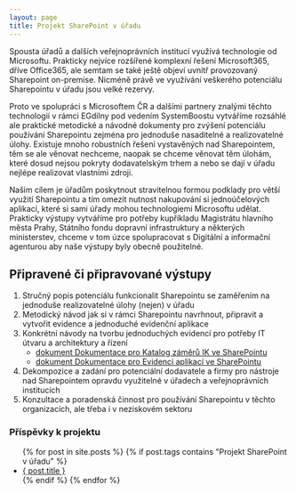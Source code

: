 ```yaml
---
layout: page
title: Projekt SharePoint v úřadu
---
```



Spousta úřadů a dalších veřejnoprávních institucí využívá technologie od Microsoftu. Prakticky nejvíce rozšířené komplexní řešení Microsoft365, dříve Office365, ale semtam se také ještě objeví uvnitř provozovaný Sharepoint on-premise. Nicméně právě ve využívání veškerého potenciálu Sharepointu v úřadu jsou velké rezervy.

Proto ve spolupráci s Microsoftem ČR a dalšími partnery znalými těchto technologií v rámci EGdílny pod vedením SystemBoostu vytváříme rozsáhlé ale praktické metodické a návodné dokumenty pro zvýšení potenciálu používání Sharepointu zejména pro jednoduše nasaditelné a realizovatelné úlohy. Existuje mnoho robustních řešení vystavěných nad Sharepointem, těm se ale věnovat nechceme, naopak se chceme věnovat těm úlohám, které dosud nejsou pokryty dodavatelským trhem a nebo se dají v úřadu nejlépe realizovat vlastními zdroji.

Našim cílem je úřadům poskytnout stravitelnou formou podklady pro větší využití Sharepointu a tím omezit nutnost nakupování si jednoúčelových aplikací, které si sami úřady mohou technologiemi Microsoftu udělat. Prakticky výstupy vytváříme pro potřeby kupříkladu Magistrátu hlavního města Prahy, Státního fondu dopravní infrastruktury a některých ministerstev, chceme v tom úzce spolupracovat s Digitální a informační agenturou aby naše výstupy byly obecně použitelné. 

## Připravené či připravované výstupy

1. Stručný popis potenciálu funkcionalit Sharepointu se zaměřením na jednoduše realizovatelné úlohy (nejen) v úřadu
2. Metodický návod jak si v rámci Sharepointu navrhnout, připravit a vytvořit evidence a jednoduché evidenční aplikace
3. Konkrétní návody na tvorbu jednoduchých evidencí pro potřeby IT útvaru a architektury a řízení
    - [dokument Dokumentace pro Katalog záměrů IK ve SharePointu](https://architektovani.tiddlyhost.com/#Katalog%20z%C3%A1m%C4%9Br%C5%AF%20IK%20ve%20SharePointu)
    - [dokument Dokumentace pro Evidenci aplikací ve SharePointu](https://architektovani.tiddlyhost.com/#Evidence%20aplikac%C3%AD%20ve%20SharePointu)
4. Dekompozice a zadání pro potenciální dodavatele a firmy pro nástroje nad Sharepointem opravdu využitelné v úřadech a veřejnoprávních institucích
5. Konzultace a poradenská činnost pro používání Sharepointu v těchto organizacích, ale třeba i v neziskovém sektoru


### Příspěvky k projektu

<ul>
{% for post in site.posts %}
  {% if post.tags contains "Projekt SharePoint v úřadu" %}
    <li><a href="{ post.url }">{ post.title }</a></li>
  {% endif %}
{% endfor %}
</ul> 
